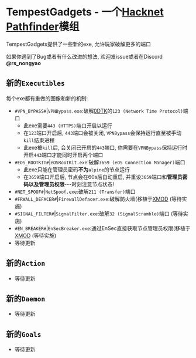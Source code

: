 TempestGadgets - 一个[Hacknet](https://store.steampowered.com/app/365450/Hacknet/) [Pathfinder](https://github.com/Arkhist/Hacknet-Pathfinder)模组
===
TempestGadgets提供了一些新的exe, 允许玩家破解更多的端口

如果你遇到了Bug或者有什么改进的想法, 欢迎发issue或者在Discord **@rs_nongyao**

##  新的`Executibles`
每个exe都有重做的图像和新的机制:
- `#VPN_BYPASS#`|`VPNBypass.exe`:破解[0DTK](https://github.com/prodzpod/ZeroDayToolKit)的`123 (Network Time Protocol)`端口
  - 此exe需要`443 (HTTPS)`端口开启以运行
  - 在`123`端口开启后, `443`端口会被关闭, `VPNBypass`会保持运行直至被手动`kill`结束进程
  - 此exe被`kill`后, 会关闭已开启的`443`端口, 你需要在`VPNBypass`保持运行时开启`443`端口才能同时开启两个端口
- `#EOS_ROOTKIT#`|`eOSRootKit.exe`:破解`3659 (eOS Connection Manager)`端口
  - 此exe只能在管理员密码**不为**`alpine`的节点运行
  - 在`3659`端口开启后, 节点会在60s后自动重启, 并重设`3659`端口和**管理员密码以及管理员权限**---时刻注意节点状态!
- `#NET_SPOOF#`|`NetSpoof.exe`:破解`211 (Transfer)`端口
- `#FRWALL_DEFACER#`|`FirewallDefacer.exe`:破解防火墙(移植于[XMOD](https://github.com/tenesiss/Hacknet-Pathfinder-XMOD-Dev) (等待实施)
- `#SIGNAL_FILTER#`|`SignalFilter.exe`:破解`32 (SignalScramble)`端口 (等待实施)
- `#EN_BREAKER#`|`EnSecBreaker.exe`:通过EnSec直接获取节点管理员权限(移植于[XMOD](https://github.com/tenesiss/Hacknet-Pathfinder-XMOD-Dev) (等待实施)
- 等待更新

## 新的`Action`
- 等待更新

## 新的`Daemon`
- 等待更新

## 新的`Goals`
- 等待更新
